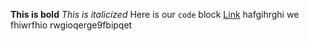 **This is bold**
*This is italicized*
Here is our `code` block
[Link](http://google.com)
hafgihrghi	we fhiwrfhio 	rwgioqerge9fbipqet